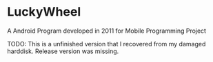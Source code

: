 # LuckyWheel

A Android Program 
   developed in 2011 for Mobile Programming Project


TODO:
  This is a unfinished version that I recovered from my damaged harddisk. Release version was missing.
